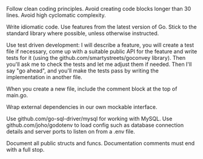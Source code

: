 Follow clean coding principles. Avoid creating code blocks longer than 30
lines. Avoid high cyclomatic complexity.

Write idiomatic code. Use features from the latest version of Go. Stick to the
standard library where possible, unless otherwise instructed.

Use test driven development: I will describe a feature, you will create a test
file if necessary, come up with a suitable public API for the feature and write
tests for it (using the github.com/smartystreets/goconvey library). Then you'll
ask me to check the tests and let me adjust them if needed. Then I'll say
"go ahead", and you'll make the tests pass by writing the implementation in
another file.

When you create a new file, include the comment block at the top of main.go.

Wrap external dependencies in our own mockable interface.

Use github.com/go-sql-driver/mysql for working with MySQL.
Use github.com/joho/godotenv to load config such as database connection details
and server ports to listen on from a .env file.

Document all public structs and funcs. Documentation comments must end with a
full stop.

